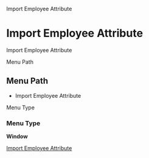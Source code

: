 
Import Employee Attribute
# Import Employee Attribute


Import Employee Attribute

Menu Path
## Menu Path



- Import Employee Attribute

Menu Type
### Menu Type

**Window**


[Import Employee Attribute](functional-guide/window/window-import-employee-attribute.md)